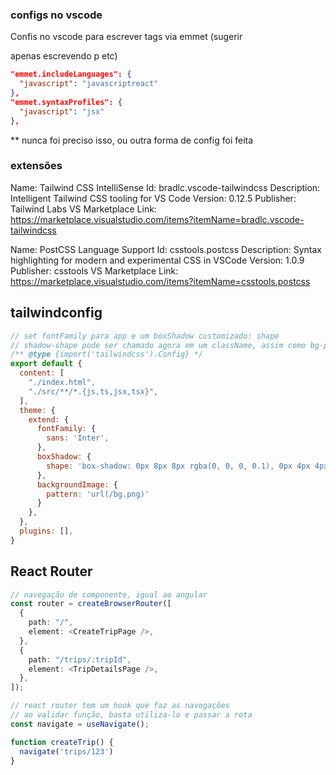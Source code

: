 ### configs no vscode

Confis no vscode para escrever tags via emmet (sugerir <p></p> apenas escrevendo p etc)

```json
"emmet.includeLanguages": {
  "javascript": "javascriptreact"
},
"emmet.syntaxProfiles": {
  "javascript": "jsx"
},
```

** nunca foi preciso isso, ou outra forma de config foi feita

### extensões

Name: Tailwind CSS IntelliSense
Id: bradlc.vscode-tailwindcss
Description: Intelligent Tailwind CSS tooling for VS Code
Version: 0.12.5
Publisher: Tailwind Labs
VS Marketplace Link: https://marketplace.visualstudio.com/items?itemName=bradlc.vscode-tailwindcss

Name: PostCSS Language Support
Id: csstools.postcss
Description: Syntax highlighting for modern and experimental CSS in VSCode
Version: 1.0.9
Publisher: csstools
VS Marketplace Link: https://marketplace.visualstudio.com/items?itemName=csstools.postcss

## tailwindconfig


```js
// set fontFamily para app e um boxShadow customizado: shape
// shadow-shape pode ser chamado agora em um className, assim como bg-pattern
/** @type {import('tailwindcss').Config} */
export default {
  content: [
    "./index.html",
    "./src/**/*.{js,ts,jsx,tsx}",
  ],
  theme: {
    extend: {
      fontFamily: {
        sans: 'Inter',
      },
      boxShadow: {
        shape: 'box-shadow: 0px 8px 8px rgba(0, 0, 0, 0.1), 0px 4px 4px rgba(0, 0, 0, 0.1), 0px 2px 2px rgba(0, 0, 0, 0.1), 0px 0px 0px 1px rgba(0, 0, 0, 0.1), inset 0px 0px 0px 1px rgba(255, 255, 255, 0.03), inset 0px 1px 0px rgba(255, 255, 255, 0.03)'
      },
      backgroundImage: {
        pattern: 'url(/bg.png)'
      }
    },
  },
  plugins: [],
}
```


## React Router

```ts
// navegação de componente, igual ao angular
const router = createBrowserRouter([
  {
    path: "/",
    element: <CreateTripPage />,
  },
  {
    path: "/trips/:tripId",
    element: <TripDetailsPage />,
  },
]);
```

```ts
// react router tem um hook que faz as navegações
// ao validar função, basta utiliza-lo e passar a rota
const navigate = useNavigate();

function createTrip() {
  navigate('trips/123')
}
```